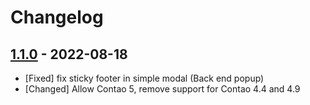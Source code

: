 # Changelog

[//]: <> (
Types of changes
    Added for new features.
    Changed for changes in existing functionality.
    Deprecated for soon-to-be removed features.
    Removed for now removed features.
    Fixed for any bug fixes.
    Security in case of vulnerabilities.
)

## [1.1.0](https://github.com/pdir/contao-sticky-footer/tree/1.1.0) - 2022-08-18

- [Fixed]  fix sticky footer in simple modal (Back end popup)
- [Changed] Allow Contao 5, remove support for Contao 4.4 and 4.9